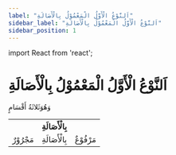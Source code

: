 ```yaml
---
label: "اَلنَّوْعُ الْأَوَّلُ الْمَعْمُوْلُ بِالْأَصَالَةِ"
sidebar_label: "اَلنَّوْعُ الْأَوَّلُ الْمَعْمُوْلُ بِالْأَصَالَةِ"
sidebar_position: 1
---
```


import React from 'react';

# اَلنَّوْعُ الْأَوَّلُ الْمَعْمُوْلُ بِالْأَصَالَةِ

وَهُوَثَلاثَةُ أَقْسَامٍ


<table>
    <tr>
        <th colspan="3">بِالْأَصَالَةِ</th>
    </tr>
    <tr>
        <td>مَجْرُوْرٌ</td>
        <td>بِالْأَصَالَةِ</td>
        <td>مَرْفُوْعٌ</td>
    </tr>
</table>

